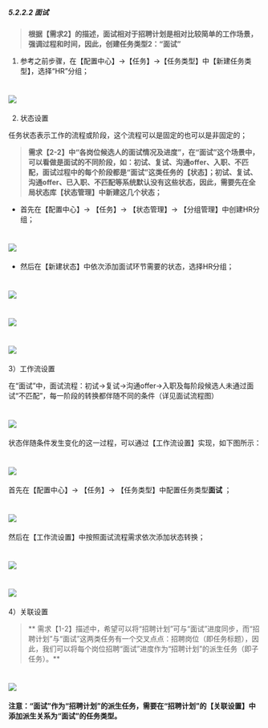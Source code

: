 ##### 5.2.2.2 面试

> **根据【需求2】的描述，面试相对于招聘计划是相对比较简单的工作场景，强调过程和时间，因此，创建任务类型2：“面试”**

1) 参考之前步骤，在【配置中心】→【任务】→【任务类型】中【新建任务类型】，选择“HR”分组；

# ![](/assets/5.2.2.2面试-新建任务类型面试.png)


2) 状态设置

任务状态表示工作的流程或阶段，这个流程可以是固定的也可以是非固定的；

> **需求【2-2】中“各岗位候选人的面试情况及进度”，在“面试”这个场景中，可以看做是面试的不同阶段，如：初试、复试、沟通offer、入职、不匹配，面试过程中的每个阶段都是“面试”这类任务的【状态】；初试、复试、沟通offer、已入职、不匹配等系统默认没有这些状态，因此，需要先在全局状态库【状态管理】中新建这几个状态；**

* 首先在【配置中心】→ 【任务】→ 【状态管理】→ 【分组管理】中创建HR分组；

# ![](/assets/5.2.2.2面试-新建HR分组.png)

* 然后在【新建状态】中依次添加面试环节需要的状态，选择HR分组；

# ![](/assets/5.2.2.2面试-全局状态管理新建状态.png)

# ![](/assets/5.2.2.2面试-新建任务类型面试2.png)

# ![](/assets/5.2.2.2面试-新建所有状态.png)

3）工作流设置

在“面试”中，面试流程：初试→复试→沟通offer→入职及每阶段候选人未通过面试“不匹配”，每一阶段的转换都伴随不同的条件（详见面试流程图）

# ![](/assets/5.2.2.2面试-流程图.png)

状态伴随条件发生变化的这一过程，可以通过【工作流设置】实现，如下图所示：

# ![](/assets/5.2.2.2面试-工作流设置.png)


首先在【配置中心】→ 【任务】→ 【任务类型】中配置任务类型**面试** ；

# ![](/assets/5.2.2.2面试-配置.png)

然后在【工作流设置】中按照面试流程需求依次添加状态转换；

# ![](/assets/5.2.2.2面试-工作流添加状态.png)

# ![](/assets/5.2.2.2面试-工作流添加状态2.png)


4）关联设置

>** 需求【1-2】描述中，希望可以将“招聘计划”可与“面试”进度同步，而“招聘计划”与“面试”这两类任务有一个交叉点点：招聘岗位（即任务标题），因此，我们可以将每个岗位招聘“面试”进度作为“招聘计划”的派生任务（即子任务）。**

# ![](/assets/5.2.2.2面试-关联设置1.png)

**注意：“面试”作为“招聘计划”的派生任务，需要在“招聘计划”的【关联设置】中添加派生关系为“面试”的任务类型。**









